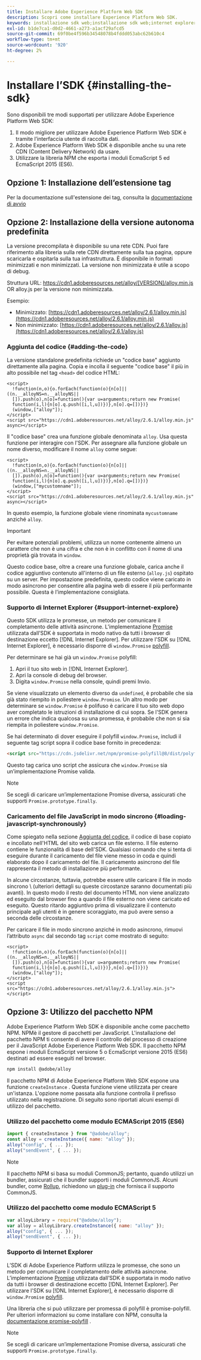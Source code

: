 ```yaml
---
title: Installare Adobe Experience Platform Web SDK
description: Scopri come installare Experience Platform Web SDK.
keywords: installazione sdk web;installazione sdk web;internet explorer;promise;pacchetto npm
exl-id: b1de7ca1-d0d2-4661-a273-a1acf29afcd5
source-git-commit: 69f0be4f596b34548078b4fddd053abc62b610c4
workflow-type: tm+mt
source-wordcount: '920'
ht-degree: 2%

---
```


# Installare l’SDK {#installing-the-sdk}

Sono disponibili tre modi supportati per utilizzare Adobe Experience Platform Web SDK:

1. Il modo migliore per utilizzare Adobe Experience Platform Web SDK è tramite l’interfaccia utente di raccolta dati.
1. Adobe Experience Platform Web SDK è disponibile anche su una rete CDN (Content Delivery Network) da usare.
1. Utilizzare la libreria NPM che esporta i moduli EcmaScript 5 ed EcmaScript 2015 (ES6).

## Opzione 1: Installazione dell’estensione tag

Per la documentazione sull&#39;estensione dei tag, consulta la [documentazione di avvio](../../tags/extensions/web/sdk/overview.md)

## Opzione 2: Installazione della versione autonoma predefinita

La versione precompilata è disponibile su una rete CDN. Puoi fare riferimento alla libreria sulla rete CDN direttamente sulla tua pagina, oppure scaricarla e ospitarla sulla tua infrastruttura. È disponibile in formati minimizzati e non minimizzati. La versione non minimizzata è utile a scopo di debug.

Struttura URL: https://cdn1.adoberesources.net/alloy/[VERSION]/alloy.min.js OR alloy.js per la versione non minimizzata.

Esempio:


* Minimizzato: [https://cdn1.adoberesources.net/alloy/2.6.1/alloy.min.js](https://cdn1.adoberesources.net/alloy/2.6.1/alloy.min.js)
* Non minimizzato: [https://cdn1.adoberesources.net/alloy/2.6.1/alloy.js](https://cdn1.adoberesources.net/alloy/2.6.1/alloy.js)


### Aggiunta del codice {#adding-the-code}

La versione standalone predefinita richiede un &quot;codice base&quot; aggiunto direttamente alla pagina. Copia e incolla il seguente &quot;codice base&quot; il più in alto possibile nel tag `<head>` del codice HTML:

```markup
<script>
  !function(n,o){o.forEach(function(o){n[o]||((n.__alloyNS=n.__alloyNS||
  []).push(o),n[o]=function(){var u=arguments;return new Promise(
  function(i,l){n[o].q.push([i,l,u])})},n[o].q=[])})}
  (window,["alloy"]);
</script>
<script src="https://cdn1.adoberesources.net/alloy/2.6.1/alloy.min.js" async></script>
```

Il &quot;codice base&quot; crea una funzione globale denominata `alloy`. Usa questa funzione per interagire con l&#39;SDK. Per assegnare alla funzione globale un nome diverso, modificare il nome `alloy` come segue:

```markup
<script>
  !function(n,o){o.forEach(function(o){n[o]||((n.__alloyNS=n.__alloyNS||
  []).push(o),n[o]=function(){var u=arguments;return new Promise(
  function(i,l){n[o].q.push([i,l,u])})},n[o].q=[])})}
  (window,["mycustomname"]);
</script>
<script src="https://cdn1.adoberesources.net/alloy/2.6.1/alloy.min.js" async></script>
```

In questo esempio, la funzione globale viene rinominata `mycustomname` anziché `alloy`.

>[!IMPORTANT]
>
>Per evitare potenziali problemi, utilizza un nome contenente almeno un carattere che non è una cifra e che non è in conflitto con il nome di una proprietà già trovata in `window`.

Questo codice base, oltre a creare una funzione globale, carica anche il codice aggiuntivo contenuto all&#39;interno di un file esterno \(`alloy.js`\) ospitato su un server. Per impostazione predefinita, questo codice viene caricato in modo asincrono per consentire alla pagina web di essere il più performante possibile. Questa è l’implementazione consigliata.

### Supporto di Internet Explorer {#support-internet-explore}

Questo SDK utilizza le promesse, un metodo per comunicare il completamento delle attività asincrone. L’implementazione [Promise](https://developer.mozilla.org/it-IT/docs/Web/JavaScript/Reference/Global_Objects/Promise) utilizzata dall’SDK è supportata in modo nativo da tutti i browser di destinazione eccetto [!DNL Internet Explorer]. Per utilizzare l&#39;SDK su [!DNL Internet Explorer], è necessario disporre di `window.Promise` [polyfill](https://remysharp.com/2010/10/08/what-is-a-polyfill).

Per determinare se hai già un `window.Promise` polyfill:

1. Apri il tuo sito web in [!DNL Internet Explorer].
1. Apri la console di debug del browser.
1. Digita `window.Promise` nella console, quindi premi Invio.

Se viene visualizzato un elemento diverso da `undefined`, è probabile che sia già stato riempito in poliestere `window.Promise`. Un altro modo per determinare se `window.Promise` è polifuso è caricare il tuo sito web dopo aver completato le istruzioni di installazione di cui sopra. Se l&#39;SDK genera un errore che indica qualcosa su una promessa, è probabile che non si sia riempita in poliestere `window.Promise`.

Se hai determinato di dover eseguire il polyfill `window.Promise`, includi il seguente tag script sopra il codice base fornito in precedenza:

```html
<script src="https://cdn.jsdelivr.net/npm/promise-polyfill@8/dist/polyfill.min.js"></script>
```

Questo tag carica uno script che assicura che `window.Promise` sia un’implementazione Promise valida.

>[!NOTE]
>
>Se scegli di caricare un’implementazione Promise diversa, assicurati che supporti `Promise.prototype.finally`.

### Caricamento del file JavaScript in modo sincrono {#loading-javascript-synchronously}

Come spiegato nella sezione [Aggiunta del codice](#adding-the-code), il codice di base copiato e incollato nell&#39;HTML del sito web carica un file esterno. Il file esterno contiene le funzionalità di base dell&#39;SDK. Qualsiasi comando che si tenta di eseguire durante il caricamento del file viene messo in coda e quindi elaborato dopo il caricamento del file. Il caricamento asincrono del file rappresenta il metodo di installazione più performante.

In alcune circostanze, tuttavia, potrebbe essere utile caricare il file in modo sincrono \ (ulteriori dettagli su queste circostanze saranno documentati più avanti\). In questo modo il resto del documento HTML non viene analizzato ed eseguito dal browser fino a quando il file esterno non viene caricato ed eseguito. Questo ritardo aggiuntivo prima di visualizzare il contenuto principale agli utenti è in genere scoraggiato, ma può avere senso a seconda delle circostanze.

Per caricare il file in modo sincrono anziché in modo asincrono, rimuovi l’attributo `async` dal secondo tag `script` come mostrato di seguito:

```markup
<script>
  !function(n,o){o.forEach(function(o){n[o]||((n.__alloyNS=n.__alloyNS||
  []).push(o),n[o]=function(){var u=arguments;return new Promise(
  function(i,l){n[o].q.push([i,l,u])})},n[o].q=[])})}
  (window,["alloy"]);
</script>
<script src="https://cdn1.adoberesources.net/alloy/2.6.1/alloy.min.js"></script>
```

## Opzione 3: Utilizzo del pacchetto NPM

Adobe Experience Platform Web SDK è disponibile anche come pacchetto NPM. [](https://www.npmjs.com) NPMè il gestore di pacchetti per JavaScript. L&#39;installazione del pacchetto NPM ti consente di avere il controllo del processo di creazione per il JavaScript Adobe Experience Platform Web SDK. Il pacchetto NPM espone i moduli EcmaScript versione 5 o EcmaScript versione 2015 (ES6) destinati ad essere eseguiti nel browser.

```bash
npm install @adobe/alloy
```

Il pacchetto NPM di Adobe Experience Platform Web SDK espone una funzione `createInstance` . Questa funzione viene utilizzata per creare un&#39;istanza. L&#39;opzione nome passata alla funzione controlla il prefisso utilizzato nella registrazione. Di seguito sono riportati alcuni esempi di utilizzo del pacchetto.

### Utilizzo del pacchetto come modulo ECMAScript 2015 (ES6)

```javascript
import { createInstance } from "@adobe/alloy";
const alloy = createInstance({ name: "alloy" });
alloy("config", { ... });
alloy("sendEvent", { ... });
```

>[!NOTE]
>
>Il pacchetto NPM si basa su moduli CommonJS; pertanto, quando utilizzi un bundler, assicurati che il bundler supporti i moduli CommonJS. Alcuni bundler, come [Rollup](https://rollupjs.org), richiedono un [plug-in](https://www.npmjs.com/package/@rollup/plugin-commonjs) che fornisca il supporto CommonJS.

### Utilizzo del pacchetto come modulo ECMAScript 5

```javascript
var alloyLibrary = require("@adobe/alloy");
var alloy = alloyLibrary.createInstance({ name: "alloy" });
alloy("config", { ... });
alloy("sendEvent", { ... });
```

### Supporto di Internet Explorer

L’SDK di Adobe Experience Platform utilizza le promesse, che sono un metodo per comunicare il completamento delle attività asincrone. L’implementazione [Promise](https://developer.mozilla.org/en-US/docs/Web/JavaScript/Reference/Global_Objects/Promise) utilizzata dall’SDK è supportata in modo nativo da tutti i browser di destinazione eccetto [!DNL Internet Explorer]. Per utilizzare l&#39;SDK su [!DNL Internet Explorer], è necessario disporre di `window.Promise` [polyfill](https://remysharp.com/2010/10/08/what-is-a-polyfill).

Una libreria che si può utilizzare per promessa di polyfill è promise-polyfill. Per ulteriori informazioni su come installare con NPM, consulta la [documentazione promise-polyfill](https://www.npmjs.com/package/promise-polyfill) .

>[!NOTE]
>
>Se scegli di caricare un’implementazione Promise diversa, assicurati che supporti `Promise.prototype.finally`.
